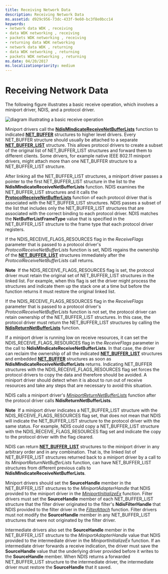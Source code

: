 ```yaml
---
title: Receiving Network Data
description: Receiving Network Data
ms.assetid: d929c956-73dc-433f-9e60-bc3f8e0bcc14
keywords:
- network data WDK , receiving
- data WDK networking , receiving
- packets WDK networking , receiving
- returning data WDK networking
- network data WDK , returning
- data WDK networking , returning
- packets WDK networking , returning
ms.date: 04/20/2017
ms.localizationpriority: medium
---
```


# Receiving Network Data





The following figure illustrates a basic receive operation, which involves a miniport driver, NDIS, and a protocol driver.

![diagram illustrating a basic receive operation](images/netbufferreceive.png)

Miniport drivers call the [**NdisMIndicateReceiveNetBufferLists**](/windows-hardware/drivers/ddi/ndis/nf-ndis-ndismindicatereceivenetbufferlists) function to indicated [**NET\_BUFFER**](/windows-hardware/drivers/ddi/ndis/ns-ndis-_net_buffer) structures to higher level drivers. Every NET\_BUFFER structure should usually be attached to a separate [**NET\_BUFFER\_LIST**](/windows-hardware/drivers/ddi/ndis/ns-ndis-_net_buffer_list) structure. This allows protocol drivers to create a subset of the original list of NET\_BUFFER\_LIST structures and forward them to different clients. Some drivers, for example native IEEE 802.11 miniport drivers, might attach more than one NET\_BUFFER structure to a NET\_BUFFER\_LIST structure.

After linking all the NET\_BUFFER\_LIST structures, a miniport driver passes a pointer to the first NET\_BUFFER\_LIST structure in the list to the **NdisMIndicateReceiveNetBufferLists** function. NDIS examines the NET\_BUFFER\_LIST structures and it calls the [**ProtocolReceiveNetBufferLists**](/windows-hardware/drivers/ddi/ndis/nc-ndis-protocol_receive_net_buffer_lists) function of each protocol driver that is associated with the NET\_BUFFER\_LIST structures. NDIS passes a subset of the list that includes only the NET\_BUFFER\_LIST structures that are associated with the correct binding to each protocol driver. NDIS matches the **NetBufferListFrameType** value that is specified in the NET\_BUFFER\_LIST structure to the frame type that each protocol driver registers.

If the NDIS\_RECEIVE\_FLAGS\_RESOURCES flag in the *ReceiveFlags* parameter that is passed to a protocol driver's *ProtocolReceiveNetBufferLists* function is set, NDIS regains the ownership of the [**NET\_BUFFER\_LIST**](/windows-hardware/drivers/ddi/ndis/ns-ndis-_net_buffer_list) structures immediately after the *ProtocolReceiveNetBufferLists* call returns.

**Note**  If the NDIS\_RECEIVE\_FLAGS\_RESOURCES flag is set, the protocol driver must retain the original set of NET\_BUFFER\_LIST structures in the linked list. For example, when this flag is set the driver might process the structures and indicate them up the stack one at a time but before the function returns it must restore the original linked list.

 

If the NDIS\_RECEIVE\_FLAGS\_RESOURCES flag in the *ReceiveFlags* parameter that is passed to a protocol driver's *ProtocolReceiveNetBufferLists* function is not set, the protocol driver can retain ownership of the NET\_BUFFER\_LIST structures. In this case, the protocol driver must return the NET\_BUFFER\_LIST structures by calling the [**NdisReturnNetBufferLists**](/windows-hardware/drivers/ddi/ndis/nf-ndis-ndisreturnnetbufferlists) function.

If a miniport driver is running low on receive resources, it can set the NDIS\_RECEIVE\_FLAGS\_RESOURCES flag in the *ReceiveFlags* parameter in the call to **NdisMIndicateReceiveNetBufferLists**. In that case, the driver can reclaim the ownership of all the indicated [**NET\_BUFFER\_LIST**](/windows-hardware/drivers/ddi/ndis/ns-ndis-_net_buffer_list) structures and embedded [**NET\_BUFFER**](/windows-hardware/drivers/ddi/ndis/ns-ndis-_net_buffer) structures as soon as **NdisMIndicateReceiveNetBufferLists** returns. Indicating NET\_BUFFER structures with the NDIS\_RECEIVE\_FLAGS\_RESOURCES flag set forces the protocol drivers to copy the data and therefore should be avoided. A miniport driver should detect when it is about to run out of receive resources and take any steps that are necessary to avoid this situation.

NDIS calls a miniport driver's [*MiniportReturnNetBufferLists*](/windows-hardware/drivers/ddi/ndis/nc-ndis-miniport_return_net_buffer_lists) function after the protocol driver calls **NdisReturnNetBufferLists**.

**Note**  If a miniport driver indicates a NET\_BUFFER\_LIST structure with the NDIS\_RECEIVE\_FLAGS\_RESOURCES flag set, that does not mean that NDIS will indicate the NET\_BUFFER\_LIST structure to the protocol driver with the same status. For example, NDIS could copy a NET\_BUFFER\_LIST structure with the NDIS\_RECEIVE\_FLAGS\_RESOURCES flag set and indicate the copy to the protocol driver with the flag cleared.

 

NDIS can return [**NET\_BUFFER\_LIST**](/windows-hardware/drivers/ddi/ndis/ns-ndis-_net_buffer_list) structures to the miniport driver in any arbitrary order and in any combination. That is, the linked list of NET\_BUFFER\_LIST structures returned back to a miniport driver by a call to its *MiniportReturnNetBufferLists* function, can have NET\_BUFFER\_LIST structures from different previous calls to **NdisMIndicateReceiveNetBufferLists**.

Miniport drivers should set the **SourceHandle** member in the NET\_BUFFER\_LIST structures to the *MiniportAdapterHandle* that NDIS provided to the miniport driver in the [*MiniportInitializeEx*](/windows-hardware/drivers/ddi/ndis/nc-ndis-miniport_initialize) function. Filter drivers must set the **SourceHandle** member of each NET\_BUFFER\_LIST structure that the filter driver originated to the filter's **NdisFilterHandle** that NDIS provided to the filter driver in the [*FilterAttach*](/windows-hardware/drivers/ddi/ndis/nc-ndis-filter_attach) function. Filter drivers must not modify the **SourceHandle** member in any NET\_BUFFER\_LIST structures that were not originated by the filter driver.

Intermediate drivers also set the **SourceHandle** member in the NET\_BUFFER\_LIST structure to the *MiniportAdapterHandle* value that NDIS provided to the intermediate driver in the *MiniportInitializeEx* function. If an intermediate driver forwards a receive indication, the driver must save the **SourceHandle** value that the underlying driver provided before it writes to the **SourceHandle** member. When NDIS returns a forwarded NET\_BUFFER\_LIST structure to the intermediate driver, the intermediate driver must restore the **SourceHandle** that it saved.

 

